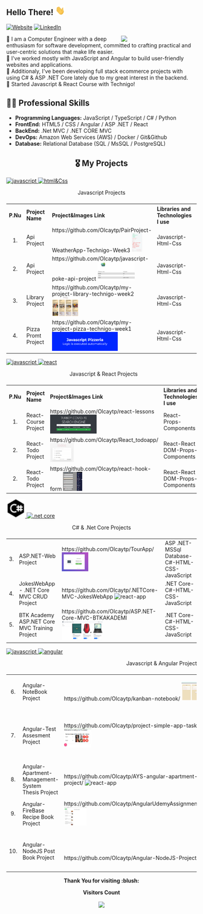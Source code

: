<h2> Hello There! <img src="https://raw.githubusercontent.com/ABSphreak/ABSphreak/master/gifs/Hi.gif" height="25px"></h2>

[
![Website](https://img.shields.io/badge/Website-CC5500?style=for-the-badge&logo=&logoColor=white)](https://olcaytapan-portfolio.netlify.app/) [ ![LinkedIn](https://img.shields.io/badge/LinkedIn-4682B4?style=for-the-badge&logo=linkedin&logoColor=white)](https://www.linkedin.com/in/olcaytapan/)

<img align="right" src="https://camo.githubusercontent.com/97d0c0c4209208d8ec9573c7e213e05872a9f59b703868647b559b77af601cc6/68747470733a2f2f692e70696e696d672e636f6d2f6f726967696e616c732f65382f66342f35332f65386634353334363961336563393765636433353464663436356437333931332e676966" width='200'/> 

📍 I am a Computer Engineer with a deep enthusiasm for software development, committed to crafting practical and user-centric solutions that make life easier.<br>
📍 I've worked mostly with JavaScript and Angular to build user-friendly websites and applications.<br>
📍 Additionaly, I've been developing full stack ecommerce projects with using C# & ASP .NET Core lately due to my great interest in the backend.<br>
📍 Started Javascript & React Course with Technigo!


## 👨‍💻 Professional Skills

-  **Programming Languages:** JavaScript / TypeScript / C# / Python
-  **FrontEnd:** HTML5 / CSS / Angular / ASP .NET / React
-  **BackEnd:**  .Net MVC / .NET CORE MVC
-  **DevOps:**  Amazon Web Services (AWS) / Docker / Git&Github 
-  **Database:** Relational Database (SQL / MsSQL / PostgreSQL)

### <h2 align="center">&#127894; My Projects</h2>


<a href="#" target="_blank"> <img src="https://upload.wikimedia.org/wikipedia/commons/9/99/Unofficial_JavaScript_logo_2.svg" alt="javascript" height="50"/> </a>
<a href="#" target="_blank"> <img src="https://upload.wikimedia.org/wikipedia/commons/1/10/CSS3_and_HTML5_logos_and_wordmarks.svg" alt="html&Css" height="50"/> </a>
 <table>
<tr >
    <caption>Javascript Projects<caption>
    <th width="5%">P.Nu </th>
    <th align="left" width="20%">Project Name</th>
    <th align="left" width="40%">Project&Images Link</th>
    <th align="left" width="30%">Libraries and Technologies I use</th>
  
</tr>
<tr>
    <td align=center >1.</td>
    <td>Api Project</td>
    <td>https://github.com/Olcaytp/PairProject-WeatherApp-Technigo-Week3 <img src="https://github.com/Olcaytp/PairProject-WeatherApp-Technigo-Week3/blob/main/img/1.png" alt="react-app" height="50" />  </td> 
    <td>Javascript-Html-Css</td>
</tr>
<tr>
    <td align=center >2.</td>
    <td>Api Project</td>
    <td>https://github.com/Olcaytp/javascript-poke-api-project <img src="https://github.com/Olcaytp/javascript-poke-api-project/blob/main/src/asset/image.png" alt="react-app" height="50" />  </td> 
    <td>Javascript-Html-Css</td>
</tr>
<tr>
    <td align=center >3.</td>
    <td>Library Project</td>
    <td>https://github.com/Olcaytp/my-project-library-technigo-week2 <img src="https://github.com/Olcaytp/my-react-project-library/blob/main/books-images/1.png" alt="react-app" height="50" />  </td> 
    <td>Javascript-Html-Css</td>
</tr>
<tr>
    <td align=center >4.</td>
    <td>Pizza Promt Project</td>
    <td>https://github.com/Olcaytp/my-project-pizza-technigo-week1 <img src="https://github.com/Olcaytp/my-project-pizza/blob/main/code/img/image.png" alt="react-app" height="50" />  </td> 
    <td>Javascript-Html-Css</td>
</tr>
</table>

<a href="#" target="_blank"> <img src="https://upload.wikimedia.org/wikipedia/commons/9/99/Unofficial_JavaScript_logo_2.svg" alt="javascript" height="50"/> </a>
<a href="#" target="_blank"> <img src="https://cdn.icon-icons.com/icons2/2415/PNG/512/react_original_wordmark_logo_icon_146375.png" alt="react" height="50"/> </a> 

 <table>
<tr >
    <caption>Javascript & React Projects<caption>
    <th width="5%">P.Nu </th>
    <th align="left" width="20%">Project Name</th>
    <th align="left" width="40%">Project&Images Link</th>
    <th align="left" width="30%">Libraries and Technologies I use</th>
  
</tr>
<tr>
    <td align=center >1.</td>
    <td>React-Course Project</td>
    <td>https://github.com/Olcaytp/react-lessons <img src="https://github.com/Olcaytp/react-lessons/blob/master/src/img/lesson16.jpg" alt="react-app" height="50" />  </td> 
    <td>React-Props-Components</td>
</tr>
<tr>
    <td align=center >2.</td>
    <td>React-Todo Project</td>
    <td>https://github.com/Olcaytp/React_todoapp/ 
    <img src="https://github.com/Olcaytp/React_todoapp/blob/master/public/todoapp.png" alt="react-app" height="50" /></td> 
    <td>React-React DOM-Props-Components</td>
</tr>
<tr>
    <td align=center >2.</td>
    <td>React-Todo Project</td>
    <td>https://github.com/Olcaytp/react-hook-form 
    <img src="https://github.com/Olcaytp/react-hook-form/blob/main/src/assets/Picture3.png" alt="react-app" height="50" /></td> 
    <td>React-React DOM-Props-Components</td>
</tr>
</table>


<a href="#" target="_blank"> <img src="https://github.com/Olcaytp/Library_App/blob/master/Library_App/assets/c_sharp_icon.png" alt="csharp" height="50"/> </a>
<a href="#" target="_blank"> <img src="https://upload.wikimedia.org/wikipedia/commons/e/ee/.NET_Core_Logo.svg" alt=".net core" width="50"/> </a> 

<table>
<tr >
    <caption> C# & .Net Core Projects<caption>
    <td align=center >3.</td>
    <td>ASP.NET-Web Project</td>
    <td>https://github.com/Olcaytp/TourApp/<img src="https://github.com/Olcaytp/TourApp/blob/master/img/3.jpeg" alt="react-app" height="50" /></td> 
    <td>ASP .NET-MSSql Database-C#-HTML-CSS-JavaScript</td>
</tr>
<tr >
    <td align=center >4.</td>
    <td>JokesWebApp - .NET Core MVC CRUD Project</td>
    <td>https://github.com/Olcaytp/.NETCore-MVC-JokesWebApp <img src="https://user-images.githubusercontent.com/85984966/255951241-3c733a51-d25e-49d6-b193-585acf688894.jpeg" alt="react-app" height="50" /></td> 
    <td>.NET Core-C#-HTML-CSS-JavaScript</td>
</tr>
<tr >
    <td align=center >5.</td>
    <td>BTK Academy ASP.NET Core MVC Training Project</td>
    <td>https://github.com/Olcaytp/ASP.NET-Core-MVC-BTKAKADEMI <img src="https://github.com/Olcaytp/ASP.NET-Core-MVC-BTKAKADEMI/blob/main/StoreApp/wwwroot/img/readme.1.jpg" alt="react-app" height="50" /></td> 
    <td>.NET Core-C#-HTML-CSS-JavaScript</td>
</tr>
</table>

<a href="#" target="_blank"> <img src="https://upload.wikimedia.org/wikipedia/commons/9/99/Unofficial_JavaScript_logo_2.svg" alt="javascript" height="50"/> </a>
<a href="#" target="_blank"> <img src="https://upload.wikimedia.org/wikipedia/commons/c/cf/Angular_full_color_logo.svg" alt="angular" height="60"/> </a> 

<table>
<tr >
    <caption> Javascript & Angular Projects<caption>
    <td align=center >6.</td>
    <td>Angular-NoteBook Project</td>
    <td>https://github.com/Olcaytp/kanban-notebook/ <img src="https://github.com/Olcaytp/kanban-notebook/blob/master/src/assets/2.jpeg" alt="react-app" height="50" /></td> 
    <td>Angular-JavaScript-HTML-Bulma Css Framework</td>
     
</tr>
<tr>
    <td align=center >7.</td>
    <td>Angular-Test Assesment Project</td>
    <td>https://github.com/Olcaytp/project-simple-app-taskilicious-ng-material-main/ <img src="https://github.com/Olcaytp/project-simple-app-taskilicious-ng-material-main/blob/master/src/assets/Details.png" alt="react-app" height="50" /></td> 
    <td>Angular-JavaScript-TypeScript-HTML-Angular Material Css Framework-Web Api</td>
</tr>
<tr>
    <td align=center >8.</td>
    <td>Angular-Apartment-Management-System Thesis Project</td>
    <td>https://github.com/Olcaytp/AYS-angular-apartment-management-system-thesis-project/ <img src="https://github.com/Olcaytp/AYS-angular-apartment-management-system-thesis-project/blob/master/src/assets/images/Apartment-Management-System.png" alt="react-app" height="50" /></td> 
    <td>Angular-JavaScript-TypeScript-HTML-FireBase</td>
</tr>
<tr>
    <td align=center >9.</td>
    <td>Angular-FireBase Recipe Book Project</td>
    <td>https://github.com/Olcaytp/AngularUdemyAssignments/tree/main/BasicCourseProject/ <img src="https://github.com/Olcaytp/AngularUdemyAssignments/blob/main/BasicCourseProject/src/assets/img/Recipe-Book.png" alt="react-app" height="50" /></td> 
    <td>Angular-JavaScript-TypeScript-HTML-FireBase</td>
</tr>
<tr>
    <td align=center >10.</td>
    <td>Angular-NodeJS Post Book Project</td>
    <td>https://github.com/Olcaytp/Angular-NodeJS-Project/ <img src="https://github.com/Olcaytp/Angular-NodeJS-Project/blob/master/src/assets/Post-Book.png" alt="react-app" height="50" /></td> 
    <td>Angular-JavaScript-TypeScript-HTML-NodeJS-MongoDB</td>
</tr>        
</table>

<p align="center"><b> Thank You for visiting :blush:</b></p>
<div align="center">
 <b style = {font-weight: 600}>Visitors Count</b>

<p align="center"><img align="center" src="https://profile-counter.glitch.me/{Olcaytp}/count.svg" /></p> 
<br>
</div> 



